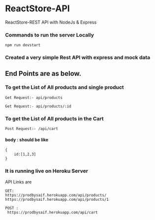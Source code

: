 # ReactStore-API
ReactStore-REST API with NodeJs &amp; Express 

### Commands to run the server Locally 
```
npm run devstart
```

### Created a very simple Rest API with express and mock data 

## End Points are as below.

### To get the List of All products and single product 
```
Get Request:- api/products
```

```
Get Request:- api/products/:id
```
### To get the List of All products in the Cart

```
Post Request:- /api/cart
```
#### body : should be like 
```
{
    id:[1,2,3]
}
```

### It is running live on Heroku Server 
API Links are 

```
GET: 
https://prodbysaif.herokuapp.com/api/products/
https://prodbysaif.herokuapp.com/api/products/1

```
```
POST :
 https://prodbysaif.herokuapp.com/api/cart
 ```